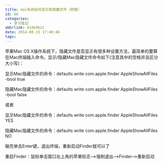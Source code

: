 ```yaml
---
title: mac系统如何显示和隐藏文件（转载）
id: 66
categories:
  - 学习笔记
abbrlink: 41de9b2c
date: 2014-08-15 17:40:46
tags:
---
```


苹果Mac OS X操作系统下，隐藏文件是否显示有很多种设置方法，最简单的要算在Mac终端输入命令。显示/隐藏Mac隐藏文件命令如下(注意其中的空格并且区分大小写)：

显示Mac隐藏文件的命令：defaults write com.apple.finder AppleShowAllFiles -bool true

隐藏Mac隐藏文件的命令：defaults write com.apple.finder AppleShowAllFiles -bool false

或者

显示Mac隐藏文件的命令：defaults write com.apple.finder AppleShowAllFiles YES

隐藏Mac隐藏文件的命令：defaults write com.apple.finder AppleShowAllFiles NO

输完单击Enter键，退出终端，重新启动Finder就可以了

重启Finder：鼠标单击窗口左上角的苹果标志-->强制退出-->Finder-->重新启动